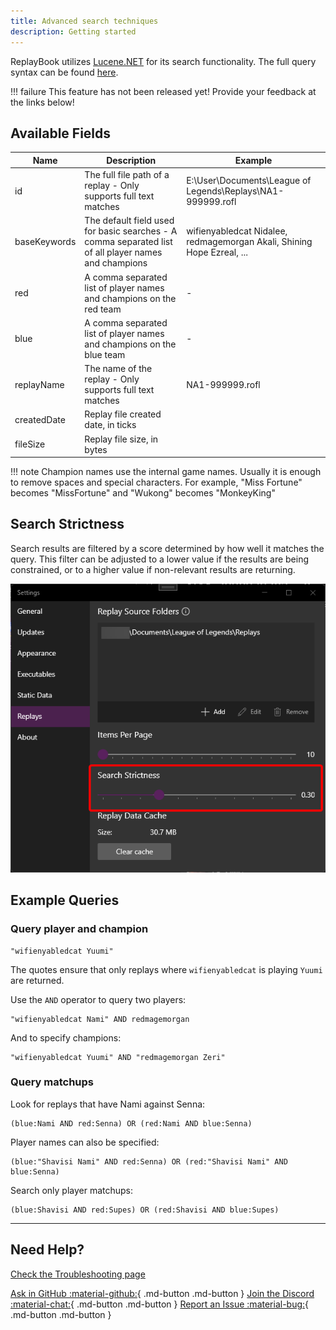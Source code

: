 ```yaml
---
title: Advanced search techniques
description: Getting started
---
```


ReplayBook utilizes [Lucene.NET](https://lucenenet.apache.org/) for its search functionality.
The full query syntax can be found [here](https://lucenenet.apache.org/docs/4.8.0-beta00016/api/queryparser/Lucene.Net.QueryParsers.Classic.html).

!!! failure
    This feature has not been released yet! Provide your feedback at the links below!

## Available Fields

| Name         | Description                                                                                          | Example                                                                |
| ------------ | ---------------------------------------------------------------------------------------------------- | ---------------------------------------------------------------------- |
| id           | The full file path of a replay - Only supports full text matches                                     | E:\User\Documents\League of Legends\Replays\NA1-999999.rofl            |
| baseKeywords | The default field used for basic searches - A comma separated list of all player names and champions | wifienyabledcat Nidalee, redmagemorgan Akali, Shining Hope Ezreal, ... |
| red          | A comma separated list of player names and champions on the red team                                 | -                                                                      |
| blue         | A comma separated list of player names and champions on the blue team                                | -                                                                      |
| replayName   | The name of the replay - Only supports full text matches                                             | NA1-999999.rofl                                                        |
| createdDate  | Replay file created date, in ticks                                                                   |                                                                        |
| fileSize     | Replay file size, in bytes                                                                           |                                                                        |

!!! note
    Champion names use the internal game names. Usually it is enough to remove spaces and special characters. For example, "Miss Fortune" becomes "MissFortune" and "Wukong" becomes "MonkeyKing"

## Search Strictness

Search results are filtered by a score determined by how well it matches the query.
This filter can be adjusted to a lower value if the results are being constrained, or to a higher value if non-relevant results are returning.

![Search Strictness](../images/search_0.png)

## Example Queries

### Query player and champion

```plaintext
"wifienyabledcat Yuumi"
```

The quotes ensure that only replays where `wifienyabledcat` is playing `Yuumi` are returned.

Use the `AND` operator to query two players:

```plaintext
"wifienyabledcat Nami" AND redmagemorgan
```

And to specify champions:

```plaintext
"wifienyabledcat Yuumi" AND "redmagemorgan Zeri"
```

### Query matchups

Look for replays that have Nami against Senna:

```plaintext
(blue:Nami AND red:Senna) OR (red:Nami AND blue:Senna)
```

Player names can also be specified:

```plaintext
(blue:"Shavisi Nami" AND red:Senna) OR (red:"Shavisi Nami" AND blue:Senna)
```

Search only player matchups:

```plaintext
(blue:Shavisi AND red:Supes) OR (red:Shavisi AND blue:Supes)
```

---

## Need Help?

[Check the Troubleshooting page](../../troubleshooting)

[Ask in GitHub :material-github:](https://github.com/fraxiinus/ReplayBook/discussions){ .md-button .md-button }
[Join the Discord :material-chat:](https://discord.gg/c33Rc5J){ .md-button .md-button }
[Report an Issue :material-bug:](https://github.com/fraxiinus/ReplayBook/issues/new/choose){ .md-button .md-button }
